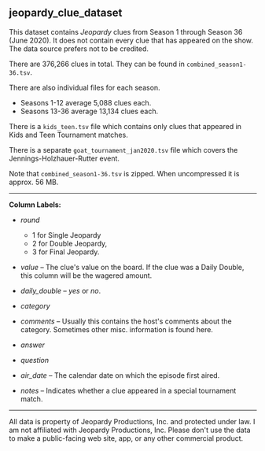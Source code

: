 ## jeopardy_clue_dataset

This dataset contains _Jeopardy_ clues from Season 1 through 
Season 36 (June 2020). It does not contain
every clue that has appeared on the show. The data source prefers 
not to be credited.

There are 376,266 clues in total. They can be found in `combined_season1-36.tsv`.

There are also individual files for each season.

* Seasons 1-12 average 5,088 clues each.
* Seasons 13-36 average 13,134 clues each.

There is a `kids_teen.tsv` file which contains only clues that appeared in Kids and Teen 
Tournament matches.

There is a separate `goat_tournament_jan2020.tsv` file which covers the Jennings-Holzhauer-Rutter event.

Note that `combined_season1-36.tsv` is zipped. When uncompressed it is approx. 56 MB.

---

**Column Labels:**

* _round_
  * 1 for Single Jeopardy
  * 2 for Double Jeopardy, 
  * 3 for Final Jeopardy.

* _value_ – The clue's value on the board. If the clue was a Daily
Double, this column will be the wagered amount.

* _daily_double_ – _yes_ or _no_.

* _category_

* _comments_ – Usually this contains the host's comments about the
category. Sometimes other misc. information is found here.

* _answer_

* _question_

* _air_date_ – The calendar date on which the episode first aired.

* _notes_ – Indicates whether a clue appeared in a special tournament
match.

---

All data is property of Jeopardy Productions, Inc. and 
protected under law. I am not affiliated with Jeopardy Productions, 
Inc. Please don't use the data to make a public-facing web site, app, 
or any other commercial product.